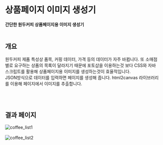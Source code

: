 # 상품페이지 이미지 생성기
**간단한 원두커피 상품페이지용 이미지 생성기**
<br/><br/>

## 개요

원두커피 제품 특성상 품목, 커핑 데이터, 가격 등의 데이터가 자주 바뀝니다. 또 소매점 별로 요구하는 상품의 목록이 달라지기 때문에 포토샵을 이용하는것 보다 CSS와 자바스크립트를 활용해 상품페이지용 이미지를 생성하는것이 효율적입니다.<br/>
JSON방식으로 데이터를 입력하면 페이지를 생성해 줍니다. html2canvas 라이브러리를 이용해 페이지에서 이미지를 추출합니다.

<br/><br/>
## 결과 페이지

![coffee_list1](https://user-images.githubusercontent.com/73521025/173977466-4d69e03a-6222-4c0c-a733-629963f005e8.png)
<br/><br/>
![coffee_list2](https://user-images.githubusercontent.com/73521025/173977486-9065a362-4416-48ec-ad9b-c0d393c869e6.png)
